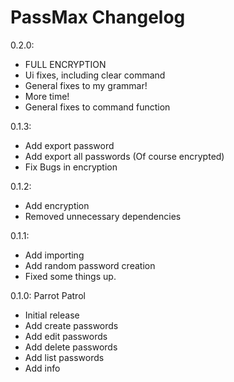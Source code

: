# PassMax Changelog

0.2.0:

- FULL ENCRYPTION
- Ui fixes, including clear command
- General fixes to my grammar!
- More time!
- General fixes to command function

0.1.3:

- Add export password
- Add export all passwords (Of course encrypted)
- Fix Bugs in encryption

0.1.2:

- Add encryption
- Removed unnecessary dependencies

0.1.1: 

- Add importing
- Add random password creation
- Fixed some things up.

0.1.0: Parrot Patrol

- Initial release
- Add create passwords
- Add edit passwords
- Add delete passwords
- Add list passwords
- Add info